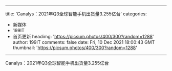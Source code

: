 
---
title: 'Canalys：2021年Q3全球智能手机出货量3.255亿台'
categories: 
 - 新媒体
 - 199IT
 - 首页更新
headimg: 'https://picsum.photos/400/300?random=1288'
author: 199IT
comments: false
date: Fri, 10 Dec 2021 18:00:43 GMT
thumbnail: 'https://picsum.photos/400/300?random=1288'
---

<div>   
Canalys：2021年Q3全球智能手机出货量3.255亿台  
</div>
            